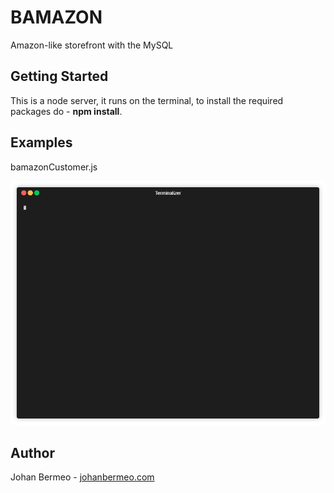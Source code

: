 # BAMAZON

Amazon-like storefront with the MySQL

## Getting Started
This is a node server, it runs on the terminal, to install the required packages do - **npm install**.

## Examples

bamazonCustomer.js

![Customer](https://raw.githubusercontent.com/sonjohan/bamazon/master/render1534372933009.gif)

## Author
Johan Bermeo - [johanbermeo.com](http://www.johanbermeo.com)
